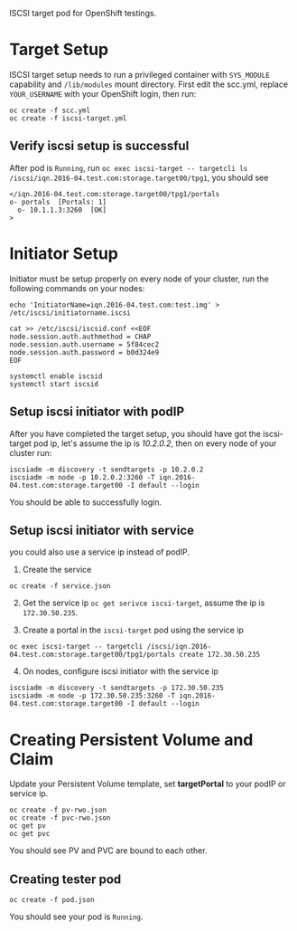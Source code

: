 ISCSI target pod for OpenShift testings.

# Target Setup
ISCSI target setup needs to run a privileged container with `SYS_MODULE` capability and `/lib/modules` mount directory. First edit the scc.yml, replace `YOUR_USERNAME` with your OpenShift login, then run:

```
oc create -f scc.yml
oc create -f iscsi-target.yml
```

## Verify iscsi setup is successful

After pod is `Running`, run `oc exec iscsi-target -- targetcli ls /iscsi/iqn.2016-04.test.com:storage.target00/tpg1`, you should see

```
</iqn.2016-04.test.com:storage.target00/tpg1/portals
o- portals  [Portals: 1]
  o- 10.1.1.3:3260  [OK]
>
```

# Initiator Setup

Initiator must be setup properly on every node of your cluster, run the following commands on your nodes:

```
echo 'InitiatorName=iqn.2016-04.test.com:test.img' > /etc/iscsi/initiatorname.iscsi

cat >> /etc/iscsi/iscsid.conf <<EOF
node.session.auth.authmethod = CHAP
node.session.auth.username = 5f84cec2
node.session.auth.password = b0d324e9
EOF

systemctl enable iscsid
systemctl start iscsid
```


## Setup iscsi initiator with podIP
After you have completed the target setup, you should have got the iscsi-target pod ip, let's assume the ip is *10.2.0.2*, then on every node of your cluster run:

```
iscsiadm -m discovery -t sendtargets -p 10.2.0.2
iscsiadm -m node -p 10.2.0.2:3260 -T iqn.2016-04.test.com:storage.target00 -I default --login
```

You should be able to successfully login.

## Setup iscsi initiator with service

you could also use a service ip instead of podIP.

1. Create the service

```
oc create -f service.json
```

2. Get the service ip `oc get serivce iscsi-target`, assume the ip is `172.30.50.235`.

3. Create a portal in the `iscsi-target` pod using the service ip

```
oc exec iscsi-target -- targetcli /iscsi/iqn.2016-04.test.com:storage.target00/tpg1/portals create 172.30.50.235
```

4. On nodes, configure iscsi initiator with the service ip

```
iscsiadm -m discovery -t sendtargets -p 172.30.50.235
iscsiadm -m node -p 172.30.50.235:3260 -T iqn.2016-04.test.com:storage.target00 -I default --login
```

# Creating Persistent Volume and Claim

Update your Persistent Volume template, set **targetPortal** to your podIP or service ip.

```
oc create -f pv-rwo.json
oc create -f pvc-rwo.json
oc get pv
oc get pvc
```

You should see PV and PVC are bound to each other.

## Creating tester pod

```
oc create -f pod.json
```

You should see your pod is `Running`.
